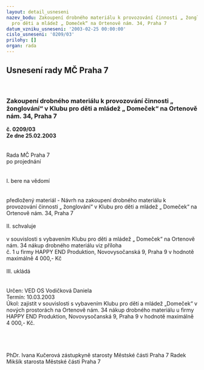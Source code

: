 ```yaml
---
layout: detail_usneseni
nazev_bodu: Zakoupení drobného materiálu k provozování činnosti „ žonglování“ v Klubu
  pro děti a mládež „ Domeček“ na Ortenově nám. 34, Praha 7
datum_vzniku_usneseni: '2003-02-25 00:00:00'
cislo_usneseni: '0209/03'
prilohy: []
organ: rada
---
```

<div id="ucUsn_pList" class="usn">
	<span><h2>Usnesení rady MČ Praha 7 </h2>
<br></span><div class="standBody">
<span><h3>Zakoupení drobného materiálu k provozování činnosti „ žonglování“ v Klubu pro děti a mládež „ Domeček“ na Ortenově nám. 34, Praha 7</h3></span><div class="center">
		<strong>č. 0209/03</strong><br>
	</div>
<div class="center">
		<strong>Ze dne 25.02.2003</strong><br><br>
	</div>
<br>Rada MČ Praha 7<br>po projednání<br><br><br>I.	bere na vědomí<br><br> <br>předložený materiál - Návrh na zakoupení drobného materiálu k provozování činnosti „ žonglování“ v Klubu pro děti a mládež  „ Domeček“ na Ortenově nám. 34, Praha 7<br><br>II.	schvaluje <br><br>v souvislosti s vybavením Klubu pro děti a mládež „ Domeček“ na Ortenově nám. 34 nákup drobného materiálu viz příloha <br>č. 1 u firmy HAPPY END Produktion, Novovysočanská 9, Praha 9 v hodnotě maximálně 4 000,- Kč<br><br>III.	ukládá <br><br> <br>Určen:	VED OS Vodičková Daniela<br>Termín: 10.03.2003<br>Úkol:	zajistit v souvislosti s vybavením Klubu pro děti a mládež „Domeček“ v nových prostorách na Ortenově nám. 34 nákup drobného materiálu u firmy HAPPY END Produktion, Novovysočanská 9, Praha 9  v hodnotě maximálně 4 000,- Kč.<br> <br><br><br> 	<br>PhDr. Ivana Kučerová zástupkyně starosty Městské části Praha 7	 Radek Mikšík starosta Městské části Praha 7<br>	<br><br>
</div>
</div>